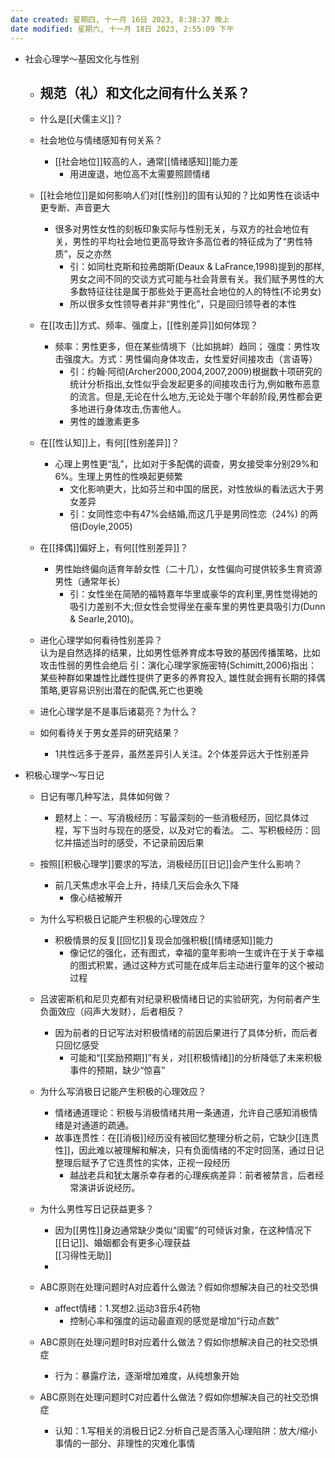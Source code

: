 ```yaml
---
date created: 星期四, 十一月 16日 2023, 8:38:37 晚上
date modified: 星期六, 十一月 18日 2023, 2:55:09 下午
---
```

- 社会心理学～基因文化与性别  
    - 规范（礼）和文化之间有什么关系？  
        -   
    - 什么是[[犬儒主义]]？  
    - 社会地位与情绪感知有何关系？  
        - [[社会地位]]较高的人，通常[[情绪感知]]能力差  
	        - 用进废退，地位高不太需要照顾情绪
    - [[社会地位]]是如何影响人们对[[性别]]的固有认知的？比如男性在谈话中更专断、声音更大  
        - 很多对男性女性的刻板印象实际与性别无关，与双方的社会地位有关，男性的平均社会地位更高导致许多高位者的特征成为了“男性特质”，反之亦然  
            - 引：如同杜克斯和拉弗朗斯(Deaux & LaFrance,1998)提到的那样,男女之间不同的交谈方式可能与社会背景有关。我们赋予男性的大多数特征往往是属于那些处于更高社会地位的人的特性(不论男女)  
            - 所以很多女性领导者并非“男性化”，只是回归领导者的本性      
    - 在[[攻击]]方式、频率、强度上，[[性别差异]]如何体现？  
        - 频率：男性更多，但在某些情境下（比如挑衅）趋同； 强度：男性攻击强度大。方式：男性偏向身体攻击，女性爱好间接攻击（言语等）  
            - 引：约翰·阿彻(Archer2000,2004,2007,2009)根据数十项研究的统计分析指出,女性似乎会发起更多的间接攻击行为,例如散布恶意的流言。但是,无论在什么地方,无论处于哪个年龄阶段,男性都会更多地进行身体攻击,伤害他人。  
            - 男性的雄激素更多
    - 在[[性认知]]上，有何[[性别差异]]？  
        - 心理上男性更“乱”，比如对于多配偶的调查，男女接受率分别29%和6%。生理上男性的性唤起更频繁   
            - 文化影响更大，比如芬兰和中国的居民，对性放纵的看法远大于男女差异  
            - 引：女同性恋中有47%会结婚,而这几乎是男同性恋（24%) 的两倍(Doyle,2005) 
    - 在[[择偶]]偏好上，有何[[性别差异]]？  
        - 男性始终偏向适育年龄女性（二十几），女性偏向可提供较多生育资源男性（通常年长）  
            - 引：女性坐在简陋的福特嘉年华里或豪华的宾利里,男性觉得她的吸引力差别不大;但女性会觉得坐在豪车里的男性更具吸引力(Dunn & Searle,2010)。  
    - 进化心理学如何看待性别差异？  
        认为是自然选择的结果，比如男性低养育成本导致的基因传播策略，比如攻击性弱的男性会绝后
	        引：演化心理学家施密特(Schimitt,2006)指出：某些种群如果雄性比雌性提供了更多的养育投入, 雄性就会拥有长期的择偶策略,更容易识别出潜在的配偶,死亡也更晚
    
    - 进化心理学是不是事后诸葛亮？为什么？  
        
    
    - 如何看待关于男女差异的研究结果？  
        - 1共性远多于差异，虽然差异引人关注。2个体差异远大于性别差异

- 积极心理学～写日记  
    - 日记有哪几种写法，具体如何做？  
        - 题材上：一、写消极经历：写最深刻的一些消极经历，回忆具体过程，写下当时与现在的感受，以及对它的看法。 二、写积极经历：回忆并描述当时的感受，不记录前因后果  
    - 按照[[积极心理学]]要求的写法，消极经历[[日记]]会产生什么影响？  
        - 前几天焦虑水平会上升，持续几天后会永久下降  
            - 像心结被解开  
                
    
    - 为什么写积极日记能产生积极的心理效应？  
        - 积极情景的反复[[回忆]]复现会加强积极[[情绪感知]]能力  
            - 像记忆的强化，还有图式，幸福的童年影响一生或许在于关于幸福的图式积累，通过这种方式可能在成年后主动进行童年的这个被动过程  
    - 吕波密斯机和尼贝克都有对纪录积极情绪日记的实验研究，为何前者产生负面效应（闷声大发财），后者相反？  
		- 因为前者的日记写法对积极情绪的前因后果进行了具体分析，而后者只回忆感受  
		    - 可能和“[[奖励预期]]”有关，对[[积极情绪]]的分析降低了未来积极事件的预期，缺少“惊喜”
    - 为什么写消极日记能产生积极的心理效应？  
        - 情绪通道理论：积极与消极情绪共用一条通道，允许自己感知消极情绪是对通道的疏通。  
        - 故事连贯性：在[[消极]]经历没有被回忆整理分析之前，它缺少[[连贯性]]，因此难以被理解和解决，只有负面情绪的不定时回荡，通过日记整理后赋予了它连贯性的实体，正视一段经历  
            - 越战老兵和犹太屠杀幸存者的心理疾病差异：前者被禁言，后者经常演讲诉说经历。 
    - 为什么男性写日记获益更多？  
        - 因为[[男性]]身边通常缺少类似“闺蜜”的可倾诉对象，在这种情况下[[日记]]、婚姻都会有更多心理获益  
    [[习得性无助]]
        -   
    - ABC原则在处理问题时A对应着什么做法？假如你想解决自己的社交恐惧  
        - affect情绪：1.冥想2.运动3音乐4药物  
            - 控制心率和强度的运动最直观的感觉是增加“行动点数”  
    - ABC原则在处理问题时B对应着什么做法？假如你想解决自己的社交恐惧症  
        - 行为：暴露疗法，逐渐增加难度，从纯想象开始  
    - ABC原则在处理问题时C对应着什么做法？假如你想解决自己的社交恐惧症  
        - 认知：1.写相关的消极日记2.分析自己是否落入心理陷阱：放大/缩小事情的一部分、非理性的灾难化事情